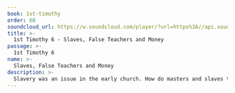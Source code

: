 ```yaml
---
book: 1st-timothy
order: 60
soundcloud_url: https://w.soundcloud.com/player/?url=https%3A//api.soundcloud.com/tracks/
title: >-
  1st Timothy 6 - Slaves, False Teachers and Money
passage: >-
  1st Timothy 6
name: >-
  Slaves, False Teachers and Money
description: >-
  Slavery was an issue in the early church. How do masters and slaves treat each other as brothers in the church? Money was an issue then and now. Finally, Paul gives this young pastor a personal charge that is truly great.
---
```


